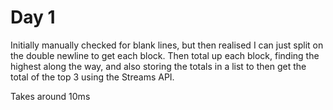 # Day 1

Initially manually checked for blank lines, but then realised I can just split on the double newline to get each block. Then total up each block, finding the highest along the way, and also storing the totals in a list to then get the total of the top 3 using the Streams API.

Takes around 10ms
